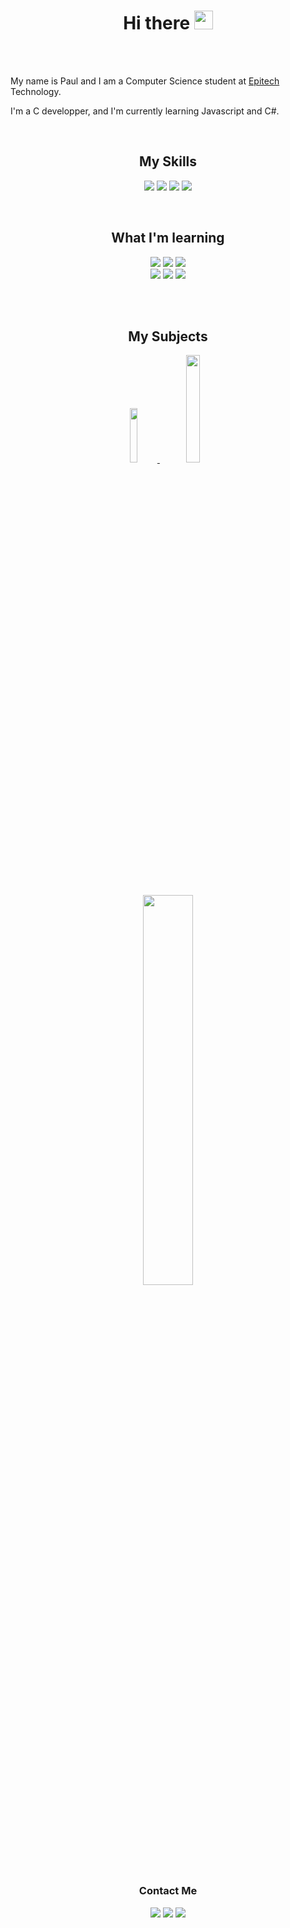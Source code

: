 <!--
![Anurag's GitHub stats](https://github-readme-stats.vercel.app/api?username=paulogarithm&show_icons=true&theme=radical)
-->
<h1 align='center'>
  Hi there <img src="https://media.giphy.com/media/hvRJCLFzcasrR4ia7z/giphy.gif" width="30">
</h1>

<br> <br>

My name is Paul and I am a Computer Science student at <a href="https://epitech.eu/">Epitech</a> Technology. <br>

I'm a C developper, and I'm currently learning Javascript and C#.<br>

<br>

<h2 align="center">
  My Skills
</h2>
<p align="center">
  <img src="https://img.shields.io/badge/c-%2300599C.svg?style=for-the-badge&logo=c&logoColor=white">
  <img src="https://img.shields.io/badge/lua-%232C2D72.svg?style=for-the-badge&logo=lua&logoColor=white">
  <img src="https://img.shields.io/badge/python-3670A0?style=for-the-badge&logo=python&logoColor=ffdd54">
  <img src="https://img.shields.io/badge/Linux-FCC624?style=for-the-badge&logo=linux&logoColor=black">
</p>

<br>

<h2 align="center">
  What I'm learning
</h2>
<p align="center">
  <img src="https://img.shields.io/badge/javascript-%23323330.svg?style=for-the-badge&logo=javascript&logoColor=%23F7DF1E">
  <img src="https://img.shields.io/badge/typescript-%23007ACC.svg?style=for-the-badge&logo=typescript&logoColor=white">
  <img src="https://img.shields.io/badge/c++-%2300599C.svg?style=for-the-badge&logo=c%2B%2B&logoColor=white">
  <br>
  <img src="https://img.shields.io/badge/c%23-%23239120.svg?style=for-the-badge&logo=c-sharp&logoColor=white">
  <img src="https://img.shields.io/badge/Unity-%2320232a.svg?style=for-the-badge&logo=unity&logoColor=white">
  <img src="https://img.shields.io/badge/docker-%230db7ed.svg?style=for-the-badge&logo=docker&logoColor=white">
</p>

<br> <br>

<h2 align="center">
  My Subjects
</h2>
<p align="center">
  <a href="https://www.epitech.eu">
    <img src="https://custom-icon-badges.demolab.com/badge/Epitech-000000?style=for-the-badge&logo=epitech&logoColor=white" width="15%">
  </a>
  <a href="https://github.com/pocinnovation">
    <img src="https://custom-icon-badges.demolab.com/badge/poc%20innovation-000000?style=for-the-badge" width="21%">
  </a>
</p>

<br>

<p align="center">
  <img src="https://github-readme-stats.vercel.app/api/top-langs/?username=paulogarithm&theme=github_dark&layout=compact&langs_count=6" position="absolute" width="40%">
</p>

<h3 align="center">
  Contact Me
</h3>
<p align="center">
  <a href="https://discordapp.com/users/395300488792506369"><img src="https://img.shields.io/badge/Discord-%237289DA.svg?logo=discord&logoColor=white"></a>
  <a href="https://www.instagram.com/paulogarithm/"><img src="https://img.shields.io/badge/Instagram-%23E4405F.svg?logo=Instagram&logoColor=white"></a>
  <a href="https://www.linkedin.com/in/paul-parisot"><img src="https://img.shields.io/badge/LinkedIn-%230077B5.svg?logo=linkedin&logoColor=white"></a>
</p>
